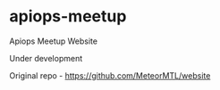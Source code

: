 # apiops-meetup
Apiops Meetup Website 

Under development

Original repo - https://github.com/MeteorMTL/website